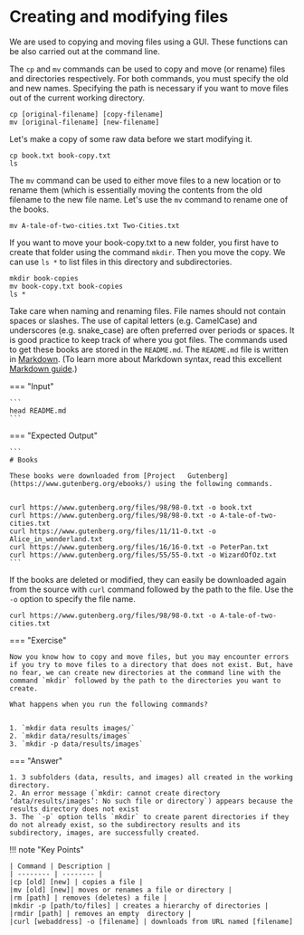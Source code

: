 # Creating and modifying files

We are used to copying and moving files using a GUI. These functions can be also carried out at the command line.

The `cp` and `mv` commands can be used to copy and move (or rename) files and directories respectively. For both commands, you must specify the old and new names. Specifying the path is necessary if you want to move files out of the current working directory.


```
cp [original-filename] [copy-filename]
mv [original-filename] [new-filename]
```

Let's make a copy of some raw data before we start modifying it. 

```
cp book.txt book-copy.txt
ls
```

The `mv` command can be used to either move files to a new location or to rename them (which is essentially moving the contents from the old filename to the new file name. Let's use the `mv` command to rename one of the books.

```
mv A-tale-of-two-cities.txt Two-Cities.txt
```

If you want to move your book-copy.txt to a new folder, you first have to create that folder using the command `mkdir`. Then you move the copy. We can use `ls *` to list files in this directory and subdirectories.

```
mkdir book-copies
mv book-copy.txt book-copies
ls *
```

Take care when naming and renaming files. File names should not contain spaces or slashes. The use of capital letters (e.g. CamelCase) and underscores (e.g. snake_case) are often preferred over periods or spaces. It is good practice to keep track of where you got files. The commands used to get these books are stored in the `README.md`. The `README.md`  file is written in [Markdown](https://en.wikipedia.org/wiki/Markdown). (To learn more about Markdown syntax, read this excellent [Markdown guide](https://github.com/adam-p/markdown-here/wiki/Markdown-Cheatsheet).)

=== "Input"

	```
	head README.md
	```

=== "Expected Output"

	```
	# Books
	
	These books were downloaded from [Project 	Gutenberg](https://www.gutenberg.org/ebooks/) using the following commands. 
	
	
	curl https://www.gutenberg.org/files/98/98-0.txt -o book.txt
	curl https://www.gutenberg.org/files/98/98-0.txt -o A-tale-of-two-cities.txt
	curl https://www.gutenberg.org/files/11/11-0.txt -o Alice_in_wonderland.txt
	curl https://www.gutenberg.org/files/16/16-0.txt -o PeterPan.txt
	curl https://www.gutenberg.org/files/55/55-0.txt -o WizardOfOz.txt
	```

If the books are deleted or modified, they can easily be downloaded again from the source with `curl` command followed by the path to the file. Use the `-o` option to specify the file name. 

```
curl https://www.gutenberg.org/files/98/98-0.txt -o A-tale-of-two-cities.txt
```

=== "Exercise"

	Now you know how to copy and move files, but you may encounter errors if you try to move files to a directory that does not exist. But, have no fear, we can create new directories at the command line with the command `mkdir` followed by the path to the directories you want to create. 

	What happens when you run the following commands?


	1. `mkdir data results images/`
	2. `mkdir data/results/images`
	3. `mkdir -p data/results/images`


=== "Answer"

	1. 3 subfolders (data, results, and images) all created in the working directory. 
	2. An error message (`mkdir: cannot create directory ‘data/results/images’: No such file or directory`) appears because the results directory does not exist
	3. The `-p` option tells `mkdir` to create parent directories if they do not already exist, so the subdirectory results and its subdirectory, images, are successfully created.


!!! note "Key Points"

	| Command | Description |
	| -------- | -------- | 
	|cp [old] [new] | copies a file | 
	|mv [old] [new]| moves or renames a file or directory |
	|rm [path] | removes (deletes) a file |
	|mkdir -p [path/to/files] | creates a hierarchy of directories |
	|rmdir [path] | removes an empty  directory |
	|curl [webaddress] -o [filename] | downloads from URL named [filename]